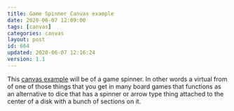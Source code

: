 ```yaml
---
title: Game Spinner Canvas example
date: 2020-06-07 12:09:00
tags: [canvas]
categories: canvas
layout: post
id: 664
updated: 2020-06-07 12:16:24
version: 1.1
---
```


This [canvas example](/2020/03/23/canvas-example/) will be of a game spinner. In other words a virtual from of one of those things that you get in many board games that functions as an alternative to dice that has a spinner or arrow type thing attached to the center of a disk with a bunch of sections on it.

<!-- more -->
